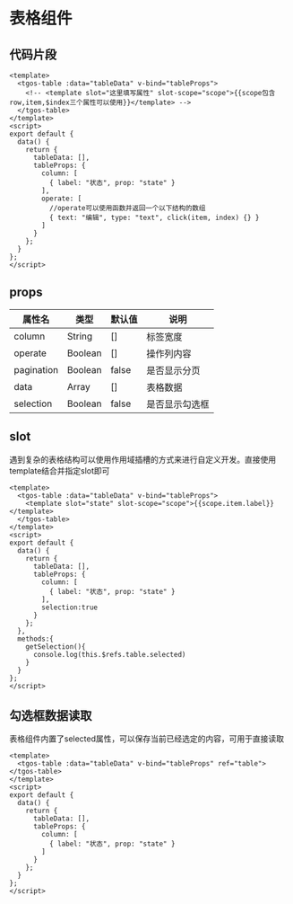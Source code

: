 # 表格组件

## 代码片段

```vue
<template>
  <tgos-table :data="tableData" v-bind="tableProps">
    <!-- <template slot="这里填写属性" slot-scope="scope">{{scope包含row,item,$index三个属性可以使用}}</template> -->
  </tgos-table>
</template>
<script>
export default {
  data() {
    return {
      tableData: [],
      tableProps: {
        column: [
          { label: "状态", prop: "state" }
        ],
        operate: [
          //operate可以使用函数并返回一个以下结构的数组
          { text: "编辑", type: "text", click(item, index) {} }
        ]
      }
    };
  }
};
</script>
```

## props

| 属性名     | 类型    | 默认值 | 说明           |
| ---------- | ------- | ------ | -------------- |
| column     | String  | []     | 标签宽度       |
| operate    | Boolean | []     | 操作列内容     |
| pagination | Boolean | false  | 是否显示分页   |
| data       | Array   | []     | 表格数据       |
| selection  | Boolean | false  | 是否显示勾选框 |

## slot

遇到复杂的表格结构可以使用作用域插槽的方式来进行自定义开发。直接使用template结合并指定slot即可

```vue
<template>
  <tgos-table :data="tableData" v-bind="tableProps">
    <template slot="state" slot-scope="scope">{{scope.item.label}}</template>
  </tgos-table>
</template>
<script>
export default {
  data() {
    return {
      tableData: [],
      tableProps: {
        column: [
          { label: "状态", prop: "state" }
        ],
        selection:true
      }
    };
  },
  methods:{
    getSelection(){
      console.log(this.$refs.table.selected)
    }
  }
};
</script>
```

## 勾选框数据读取

表格组件内置了selected属性，可以保存当前已经选定的内容，可用于直接读取

```vue
<template>
  <tgos-table :data="tableData" v-bind="tableProps" ref="table"></tgos-table>
</template>
<script>
export default {
  data() {
    return {
      tableData: [],
      tableProps: {
        column: [
          { label: "状态", prop: "state" }
        ]
      }
    };
  }
};
</script>
```



